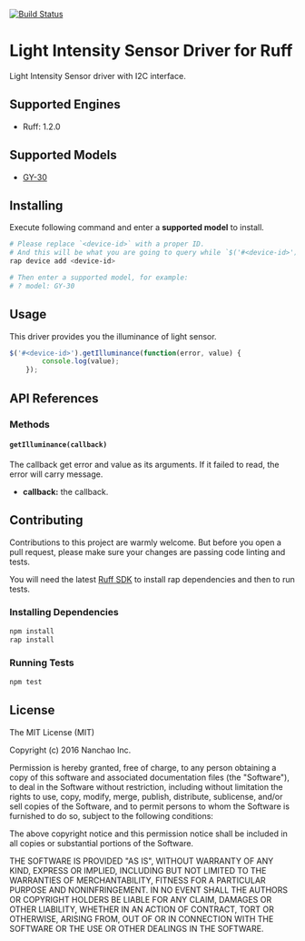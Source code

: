 [![Build Status](https://travis-ci.org/ruff-drivers/gy-30.svg)](https://travis-ci.org/ruff-drivers/gy-30)

# Light Intensity Sensor Driver for Ruff

Light Intensity Sensor driver with I2C interface.

## Supported Engines

* Ruff: 1.2.0

## Supported Models

- [GY-30](https://rap.ruff.io/devices/GY-30)

## Installing

Execute following command and enter a **supported model** to install.

```sh
# Please replace `<device-id>` with a proper ID.
# And this will be what you are going to query while `$('#<device-id>')`.
rap device add <device-id>

# Then enter a supported model, for example:
# ? model: GY-30
```

## Usage

This driver provides you the illuminance of light sensor.

```js
$('#<device-id>').getIlluminance(function(error, value) {
        console.log(value);
    });
```

## API References

### Methods

#### `getIlluminance(callback)`
The callback get error and value as its arguments.
If it failed to read, the error will carry message.

- **callback:** the callback.

## Contributing

Contributions to this project are warmly welcome. But before you open a pull request, please make sure your changes are passing code linting and tests.

You will need the latest [Ruff SDK](https://ruff.io/) to install rap dependencies and then to run tests.

### Installing Dependencies

```sh
npm install
rap install
```

### Running Tests

```sh
npm test
```

## License

The MIT License (MIT)

Copyright (c) 2016 Nanchao Inc.

Permission is hereby granted, free of charge, to any person obtaining a copy of this software and associated documentation files (the "Software"), to deal in the Software without restriction, including without limitation the rights to use, copy, modify, merge, publish, distribute, sublicense, and/or sell copies of the Software, and to permit persons to whom the Software is furnished to do so, subject to the following conditions:

The above copyright notice and this permission notice shall be included in all copies or substantial portions of the Software.

THE SOFTWARE IS PROVIDED "AS IS", WITHOUT WARRANTY OF ANY KIND, EXPRESS OR IMPLIED, INCLUDING BUT NOT LIMITED TO THE WARRANTIES OF MERCHANTABILITY, FITNESS FOR A PARTICULAR PURPOSE AND NONINFRINGEMENT. IN NO EVENT SHALL THE AUTHORS OR COPYRIGHT HOLDERS BE LIABLE FOR ANY CLAIM, DAMAGES OR OTHER LIABILITY, WHETHER IN AN ACTION OF CONTRACT, TORT OR OTHERWISE, ARISING FROM, OUT OF OR IN CONNECTION WITH THE SOFTWARE OR THE USE OR OTHER DEALINGS IN THE SOFTWARE.
